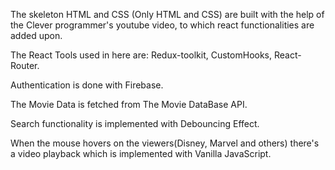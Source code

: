 The skeleton HTML and CSS (Only HTML and CSS) are built with the help of the Clever programmer's youtube video, to which react functionalities are added upon. 

The React Tools used in here are: Redux-toolkit, CustomHooks, React-Router.

Authentication is done with Firebase.

The Movie Data is fetched from The Movie DataBase API.

Search functionality is implemented with Debouncing Effect.

When the mouse hovers on the viewers(Disney, Marvel and others) there's a video playback which is implemented with Vanilla JavaScript.



